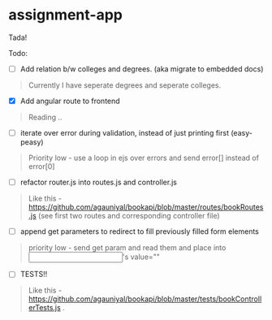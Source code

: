 # assignment-app
Tada!


Todo:

- [ ] Add relation b/w colleges and degrees. (aka migrate to embedded docs)
> Currently I have seperate degrees and seperate colleges.

- [x] Add angular route to frontend
> Reading ..

- [ ] iterate over error during validation, instead of just printing first (easy-peasy)
> Priority low - use a loop in ejs over errors and send error[] instead of error[0]

- [ ] refactor router.js into routes.js and controller.js
> Like this - https://github.com/agauniyal/bookapi/blob/master/routes/bookRoutes.js (see first two routes and corresponding controller file)

- [ ] append get parameters to redirect to fill previously filled form elements
> priority low - send get param and read them and place into <input>'s value=""

- [ ] TESTS!!
> Like this - https://github.com/agauniyal/bookapi/blob/master/tests/bookControllerTests.js .
